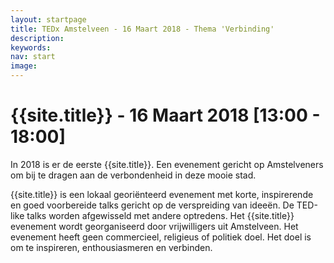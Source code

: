```yaml
---
layout: startpage
title: TEDx Amstelveen - 16 Maart 2018 - Thema 'Verbinding'
description:
keywords:
nav: start
image:
---
```

<amp-img noloading width="200" height="200" alt="{{page.description}}" layout="responsive" src="/img/placeholder.svg" class="pull-left img-big"></amp-img>

# {{site.title}} - 16 Maart 2018 [13:00 - 18:00]

<p class="home-red">In 2018 is er de eerste {{site.title}}. Een evenement gericht op Amstelveners om bij te dragen aan de verbondenheid in deze mooie stad.<p>

<p class="home-red">{{site.title}} is een lokaal georiënteerd evenement met korte, inspirerende en goed voorbereide talks gericht op de verspreiding van ideeën. De TED-like talks worden afgewisseld met andere optredens.
Het {{site.title}} evenement wordt georganiseerd door vrijwilligers uit Amstelveen. Het evenement heeft geen commercieel, religieus of politiek doel. Het doel is om te inspireren, enthousiasmeren en verbinden.<p>
